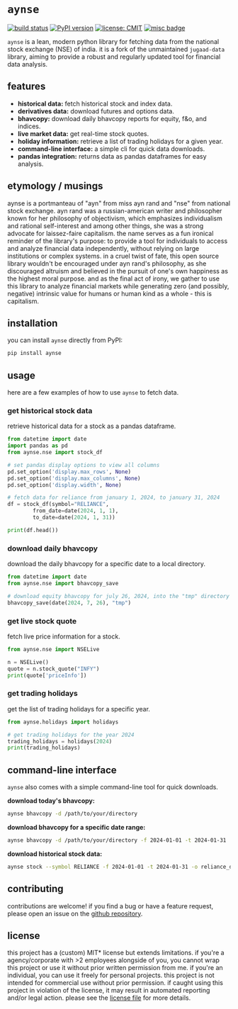 # `aynse`

[![build status](https://github.com/sudotman/aynse/actions/workflows/run-tests.yml/badge.svg)](https://github.com/sudotman/aynse/actions/workflows/run-tests.yml)
[![PyPI version](https://badge.fury.io/py/aynse.svg)](https://badge.fury.io/py/aynse)
[![license: CMIT](https://img.shields.io/badge/license-*CMIT-black.svg)](https://opensource.org/licenses/MIT)
[![misc badge](https://img.shields.io/badge/ayn-nse-black)](https://en.wikipedia.org/wiki/Ayn_Rand)

`aynse` is a lean, modern python library for fetching data from the national stock exchange (NSE) of india. it is a fork of the unmaintained `jugaad-data` library, aiming to provide a robust and regularly updated tool for financial data analysis. 

## features

-   **historical data:** fetch historical stock and index data.
-   **derivatives data:** download futures and options data.
-   **bhavcopy:** download daily bhavcopy reports for equity, f&o, and indices.
-   **live market data:** get real-time stock quotes.
-   **holiday information:** retrieve a list of trading holidays for a given year.
-   **command-line interface:** a simple cli for quick data downloads.
-   **pandas integration:** returns data as pandas dataframes for easy analysis.

## etymology / musings
aynse is a portmanteau of "ayn" from miss ayn rand and "nse" from national stock exchange. ayn rand was a russian-american writer and philosopher known for her philosophy of objectivism, which emphasizes individualism and rational self-interest and among other things, she was a strong advocate for laissez-faire capitalism. the name serves as a fun ironical reminder of the library's purpose: to provide a tool for individuals to access and analyze financial data independently, without relying on large institutions or complex systems. in a cruel twist of fate, this open source library wouldn't be encouraged under ayn rand's philosophy, as she discouraged altruism and believed in the pursuit of one's own happiness as the highest moral purpose. and as the final act of irony, we gather to use this library to analyze financial markets while generating zero (and possibly, negative) intrinsic value for humans or human kind as a whole - this is capitalism.


## installation

you can install `aynse` directly from PyPI:

```sh
pip install aynse
```

## usage

here are a few examples of how to use `aynse` to fetch data.

### get historical stock data

retrieve historical data for a stock as a pandas dataframe.

```python
from datetime import date
import pandas as pd
from aynse.nse import stock_df

# set pandas display options to view all columns
pd.set_option('display.max_rows', None)
pd.set_option('display.max_columns', None)
pd.set_option('display.width', None)

# fetch data for reliance from january 1, 2024, to january 31, 2024
df = stock_df(symbol="RELIANCE",
        from_date=date(2024, 1, 1),
        to_date=date(2024, 1, 31))

print(df.head())
```

### download daily bhavcopy

download the daily bhavcopy for a specific date to a local directory.

```python
from datetime import date
from aynse.nse import bhavcopy_save

# download equity bhavcopy for july 26, 2024, into the "tmp" directory
bhavcopy_save(date(2024, 7, 26), "tmp")
```

### get live stock quote

fetch live price information for a stock.

```python
from aynse.nse import NSELive

n = NSELive()
quote = n.stock_quote("INFY")
print(quote['priceInfo'])
```

### get trading holidays

get the list of trading holidays for a specific year.

```python
from aynse.holidays import holidays

# get trading holidays for the year 2024
trading_holidays = holidays(2024)
print(trading_holidays)
```

## command-line interface

`aynse` also comes with a simple command-line tool for quick downloads.

**download today's bhavcopy:**

```sh
aynse bhavcopy -d /path/to/your/directory
```

**download bhavcopy for a specific date range:**

```sh
aynse bhavcopy -d /path/to/your/directory -f 2024-01-01 -t 2024-01-31
```

**download historical stock data:**

```sh
aynse stock --symbol RELIANCE -f 2024-01-01 -t 2024-01-31 -o reliance_data.csv
```

## contributing

contributions are welcome! if you find a bug or have a feature request, please open an issue on the [github repository](https://github.com/a-y-n/aynse/issues).

## license

this project has a (custom) MIT* license but extends limitations. if you're a agency/corporate with >2 employees alongside of you, you cannot wrap this project or use it without prior written permission from me. if you're an individual, you can use it freely for personal projects. this project is not intended for commercial use without prior permission. if caught using this project in violation of the license, it may result in automated reporting and/or legal action. please see the [license file](LICENSE) for more details.